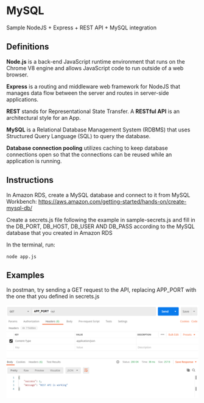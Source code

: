 # MySQL

Sample NodeJS + Express + REST API + MySQL integration

## Definitions

**Node.js** is a back-end JavaScript runtime environment that runs on the Chrome V8 engine and allows JavaScript code to run outside of a web browser.

**Express** is a routing and middleware web framework for NodeJS that manages data flow between the server and routes in server-side applications.

**REST** stands for Representational State Transfer. A **RESTful API** is an architectural style for an App.

**MySQL** is a Relational Database Management System (RDBMS) that uses Structured Query Language (SQL) to query the database.

**Database connection pooling** utilizes caching to keep database connections open so that the connections can be reused while an application is running.

## Instructions

In Amazon RDS, create a MySQL database and connect to it from MySQL Workbench: https://aws.amazon.com/getting-started/hands-on/create-mysql-db/

Create a secrets.js file following the example in sample-secrets.js and fill in the DB_PORT, DB_HOST, DB_USER AND DB_PASS according to the MySQL database that you created in Amazon RDS

In the terminal, run:

    node app.js

## Examples

In postman, try sending a GET request to the API, replacing APP_PORT with the one that you defined in secrets.js

<img src="https://github.com/serena-ramley/MySQL/blob/main/sampleGET.png" alt="Sample GET request in Postman" />
